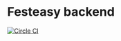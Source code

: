 # Festeasy backend

[![Circle CI](https://circleci.com/gh/jasrusable/festeasy-backend.svg?style=svg&circle-token=c7a32d51438bd6f2fee752e729560c36b76a4a37)](https://circleci.com/gh/jasrusable/festeasy-backend)
